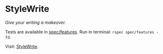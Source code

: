 # StyleWrite

_Give your writing a makeover._

Tests are available in [spec/features](castrodd/write/spec/features). Run in terminal: `rspec spec/features -fd`.

Visit: [StyleWrite](https://github.com/Copley-Systems-Development/junior_dev_rails_code_challenge/).
